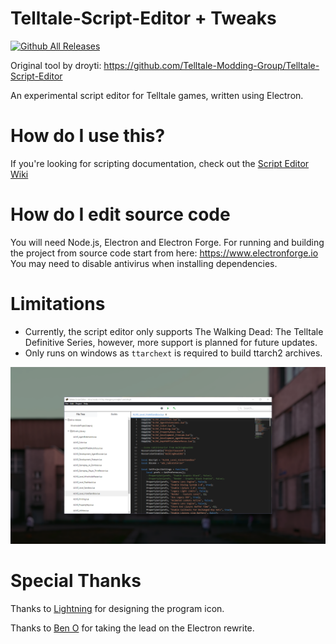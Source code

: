 # Telltale-Script-Editor + Tweaks

[![Github All Releases](https://img.shields.io/github/downloads/Telltale-Modding-Group/Telltale-Script-Editor/total.svg?style=for-the-badge&color=blueviolet)](https://github.com/Telltale-Modding-Group/Telltale-Script-Editor/releases)

Original tool by droyti: https://github.com/Telltale-Modding-Group/Telltale-Script-Editor

An experimental script editor for Telltale games, written using Electron.

# How do I use this?

If you're looking for scripting documentation, check out the [Script Editor Wiki](https://github.com/Telltale-Modding-Group/Telltale-Script-Editor/wiki)

# How do I edit source code

You will need Node.js, Electron and Electron Forge.
For running and building the project from source code start from here: https://www.electronforge.io
You may need to disable antivirus when installing dependencies.

# Limitations

- Currently, the script editor only supports The Walking Dead: The Telltale Definitive Series, however, more support is planned for future updates.
- Only runs on windows as `ttarchext` is required to build ttarch2 archives.

![Editor Window](/marketing/scripteditor.png?raw=true)

# Special Thanks

Thanks to [Lightning](https://twitter.com/nekoblitz_) for designing the program icon.

Thanks to [Ben O](https://github.com/bigbeno37) for taking the lead on the Electron rewrite.
